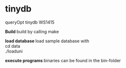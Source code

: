 tinydb
======

queryOpt tinydb WS1415


<b> Build </b>
build by calling make

<b> load database </b>
load sample database with  <br/>
cd data <br/>
./loaduni

<b> execute programs </b>
binaries can be found in the bin-folder
